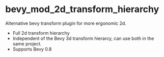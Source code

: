 # bevy_mod_2d_transform_hierarchy

Alternative bevy transform plugin for more ergonomic 2d.

* Full 2d transform hierarchy
* Independent of the Bevy 3d transform hierarcy, can use both in the same project.
* Supports Bevy 0.8


    


